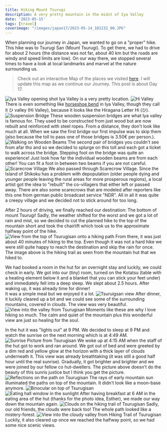 ```yaml
---
title: Hiking Mount Tsurugi
description: A very pretty mountain in the midst of Iya Valley
date: '2023-05-15'
tags: [travel]
coverimage: "/images/japan17/2023-05-14_181232_00.JPG"
---
```


When planning our journey in Japan, we wanted to go on a "proper" hike. This hike was to Tsurugi San (Mount Tsurugi). To get there, we had to drive for about 2 hours (the distance was not far, about 40 km but the roads are windy and speed limits are low). On our way there, we stopped several times to have a look at local landmarks and marvel at the nature surrounding us.

> Check out an interactive Map of the places we visited [here](https://wanderlog.com/view/ipgoeoyijw/japan-trip/shared). I will update this map as we continue our Journey. This post is about Day 17.

![Iya Valley opening shot](/images/japan17/2023-05-14_081906_00.JPG)
Iya Valley is a very pretty location.
![Hi Valley](/images/japan17/2023-05-14_084607_00.JPG)
There is even something like [horseshoe bend](https://en.m.wikipedia.org/wiki/Horseshoe_Bend_(Arizona)) in Iya Valley, though they call it ひ valley (Hi Valley), because it looks like the Hiragana Letter Hi (ひ).
![Suspension Bridge](/images/japan17/2023-05-14_091112_00.JPG)
These wooden suspension bridges are what Iya valley is famous for. They used to be constructed from just wood but are now rebuilt and reinforced with steel ropes. From a distance, they don't look like much at all. When we saw the first bridge our first impulse was to skip them (also because the toll to pass one of those bridges is 3.50€ per person.).
![Walking on Wooden Beams](/images/japan17/2023-05-14_103529_00.JPG)
The second pair of bridges you couldn't see from afar tho and so we decided to splurge on this toll and each got a ticket to walk across the bridge. Stepping foot on the bridge was quite an experience! Just look how far the individual wooden beams are from each other! You can fit a foot in between two beams if you are not careful.
![Scarecrow Village](/images/japan17/2023-05-14_101534_00.JPG)
We also passed through Scarecrow Village. Since the Island of Shikoku has a problem with depopulation (older people dying and younger people leaving the rural areas for more prosperous regions), a local artist got the idea to "rebuilt" the co-villagers that either left or passed away. There are also some scarecrows that are modeled after reporters like this one from german public broadcast service "NDR". All in all it was quite a creepy village and we decided not to stick around for too long.

After 2 hours of driving, we finally reached our destination: The bottom of mount Tsurugi! Sadly, the weather shifted for the worst and we got a lot of rain and mist, so we decided to cut the planned hike to the top of the mountain short and took the chairlift which took us to the approximate halfway point of the hike.
![View from the top of Tsurugisan onto a hiking path](/images/japan17/2023-05-14_181232_00.JPG)
From there, it was just about 40 minutes of hiking to the top. Even though it was not a hard hike we were still quite happy to reach the destination and skip the rain for once. The image above is the hiking trail as seen from the mountain hut that we hiked to.

We had booked a room in the hut for an overnight stay and luckily, we could check in early. We got into our (tiny) room, turned on the Kotatsu (table with a heating element below it and a blanket that you can stick your feet under) and immediately fell into a deep sleep. We slept about 2.5 hours. After waking up, it was already time for dinner!  
It was a simple meal but we enjoyed it a lot.
![Tsuruigsan view](/images/japan17/2023-05-14_182517_00.JPG)
After dinner, it luckily cleared up a bit and we could see some of the surrounding mountains, covered in clouds. The view was very beautiful.
![View into the valley from Tsurugisan](/images/japan17/2023-05-14_182709_00.JPG)
Moments like these are why I love hiking so much. The calm and quiet of the mountain plus this wonderful view are just so healing for the soul.

In the hut it was "lights out" at 9 PM. We decided to sleep at 9 PM and watch the sunrise on the next morning which is at 4:49 AM.
![Sunrise Picture from Tsurugisan](/images/japan17/2023-05-15_050637_00.JPG)
We woke up at 4:15 AM when the staff of the hut got to work and ran around. We got out of bed and were greeted by a dim red and yellow glow at the horizon with a thick layer of clouds underneath it. This view was already breathtaking (it was still a good half hour until the real sunrise). Gradually, it got brighter and brighter and we were joined by our fellow co hut-dwellers. The picture above doesn't do the beauty of this sunris justice but I think you get the picture.
![Reflections on the path on Tsurugisan](/images/japan17/2023-05-15_052025_00.JPG)
The rays of early mountain sun illuminated the paths on top of the mountain. It didn't look like a moon-base anymore.
![Binocular on top of Tsurugisan](/images/japan17/2023-05-15_052343_00.JPG)
![Eating hall window in the sunlight](/images/japan17/2023-05-15_055513_00.JPG)
After having breakfast at 6 AM in the eating area of the hut (thanks for the photo idea, Esther), we made our way down the mountain again.
![Clouds on the hiking trail of Tsurugisan](/images/japan17/2023-05-15_070716_00.JPG)
Sadly, our old friends, the clouds were back too! The whole path looked like a mistery-forest.
![View into the cloudy valley from Hiking Trail of Tsurugisan](/images/japan17/2023-05-15_072905_00.JPG)
Luckily, it also cleared up once we reached the halfway point, so we had some nice scenic views.
